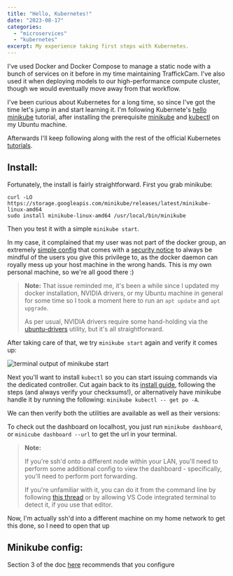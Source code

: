 ```yaml
---
title: "Hello, Kubernetes!"
date: "2023-08-17"
categories: 
  - "microservices"
  - "kubernetes"
excerpt: My experience taking first steps with Kubernetes.
---
```


<script>
    import Callout from '$lib/components/Callout.svelte';
</script>

I've used Docker and Docker Compose to manage a static node with a bunch of services on it before in my time maintaining TraffickCam. I've also used it when deploying models to our high-performance compute cluster, though we would eventually move away from that workflow.

I've been curious about Kubernetes for a long time, so since I've got the time let's jump in and start learning it. I'm following Kubernete's [hello minikube](https://kubernetes.io/docs/tutorials/hello-minikube/) tutorial, after installing the prerequisite [minikube](https://minikube.sigs.k8s.io/docs/start/) and [kubectl](https://minikube.sigs.k8s.io/docs/start/) on my Ubuntu machine.

Afterwards I'll keep following along with the rest of the official Kubernetes [tutorials](https://kubernetes.io/docs/tutorials/).

## Install:

Fortunately, the install is fairly straightforward. First you grab minikube:

```
curl -LO https://storage.googleapis.com/minikube/releases/latest/minikube-linux-amd64
sudo install minikube-linux-amd64 /usr/local/bin/minikube
```

Then you test it with a simple `minikube start`. 

In my case, it complained that my user was not part of the docker group, an extremely [simple config](https://docs.docker.com/engine/install/linux-postinstall/#manage-docker-as-a-non-root-user) that comes with a [security notice](https://docs.docker.com/engine/security/#docker-daemon-attack-surface) to always be mindful of the users you give this privilege to, as the docker daemon can royally mess up your host machine in the wrong hands. This is my own personal machine, so we're all good there :)

>**Note:** That issue reminded me, it's been a while since I updated my docker installation, NVIDIA drivers, or my Ubuntu machine in general for some time so I took a moment here to run an `apt update` and `apt upgrade`.
>
>As per usual, NVIDIA drivers require some hand-holding via the [ubuntu-drivers](https://linuxconfig.org/how-to-install-the-nvidia-drivers-on-ubuntu-22-04) utility, but it's all straightforward.

After taking care of that, we try `minikube start` again and verify it comes up:

![terminal output of minikube start](/images/hello-kubernetes-1.png)

Next you'll want to install `kubectl` so you can start issuing commands via the dedicated controller. Cut again back to its [install guide](https://kubernetes.io/docs/tasks/tools/install-kubectl-linux/), following the steps (and always verify your checksums!), or alternatively have minikube handle it by running the following: `minikube kubectl -- get po -A`.

We can then verify both the utilities are available as well as their versions:

To check out the dashboard on localhost, you just run `minikube dashboard`, or `minicube dashboard --url` to get the url in your terminal.

>**Note:**
>
>If you're ssh'd onto a different node within 
your LAN, you'll need to perform some additional config to view the dashboard - specifically, you'll need to perform port forwarding. 
>
>If you're unfamiliar with it, you can do it from the command line by following [this thread](https://stackoverflow.com/questions/47173463/how-to-access-local-kubernetes-minikube-dashboard-remotely) or by allowing VS Code integrated terminal to detect it, if you use that editor.

Now, I'm actually ssh'd into a different machine on my home network to get this done, so I need to open that up

## Minikube config:

Section 3 of the doc [here](https://minikube.sigs.k8s.io/docs/start/) recommends that you configure  